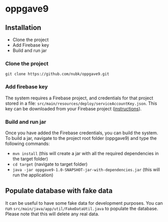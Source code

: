 # oppgave9

## Installation

* Clone the project
* Add Firebase key
* Build and run jar

### Clone the project
`git clone https://github.com/nubk/oppgave9.git`

### Add firebase key
The system requires a Firebase project, and credentials for that project stored in a file: `src/main/resources/deploy/serviceAccountKey.json`. This key can be downloaded from your Firebase project ([instructions](https://firebase.google.com/docs/admin/setup)).

### Build and run jar
Once you have added the Firebase credentials, you can build the system. To build a jar, navigate to the project root folder (oppgave9) and type the following commands: 
* `mvn install` (this will create a jar with all the required dependencies in the target folder)
* `cd target` (navigate to target folder)
* `java -jar oppgave9-1.0-SNAPSHOT-jar-with-dependencies.jar` (this will run the application)

## Populate database with fake data
It can be useful to have some fake data for development purposes. You can run `src/main/java/app/util/FakeDataUtil.java` to populate the database. Please note that this will delete any real data.
